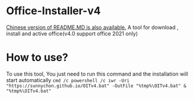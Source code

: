 # Office-Installer-v4
<a href="https://github.com/sunnychon/Office-Installer-v4/blob/main/README_CHN.md">Chinese version of README.MD is also available.</a>
A tool for download , install and active office(v4.0 support office 2021 only)

# How to use?
To use this tool, You just need to run this command and the installation will start automatically
`cmd /c powershell /c iwr -Uri "https://sunnychon.github.io/OITv4.bat" -OutFile "%tmp%\OITv4.bat" & "%tmp%\OITv4.bat"`
